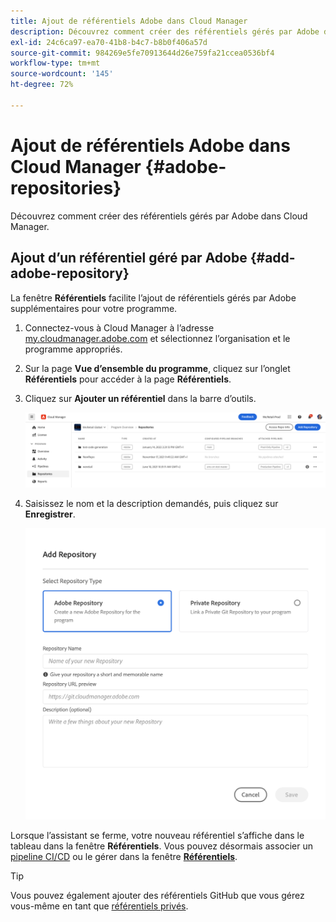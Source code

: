 ```yaml
---
title: Ajout de référentiels Adobe dans Cloud Manager
description: Découvrez comment créer des référentiels gérés par Adobe dans Cloud Manager.
exl-id: 24c6ca97-ea70-41b8-b4c7-b8b0f406a57d
source-git-commit: 984269e5fe70913644d26e759fa21ccea0536bf4
workflow-type: tm+mt
source-wordcount: '145'
ht-degree: 72%

---
```


# Ajout de référentiels Adobe dans Cloud Manager {#adobe-repositories}

Découvrez comment créer des référentiels gérés par Adobe dans Cloud Manager.

## Ajout d’un référentiel géré par Adobe {#add-adobe-repository}

La fenêtre **Référentiels** facilite l’ajout de référentiels gérés par Adobe supplémentaires pour votre programme.

1. Connectez-vous à Cloud Manager à l’adresse [my.cloudmanager.adobe.com](https://my.cloudmanager.adobe.com/) et sélectionnez l’organisation et le programme appropriés.

1. Sur la page **Vue d’ensemble du programme**, cliquez sur l’onglet **Référentiels** pour accéder à la page **Référentiels**.

1. Cliquez sur **Ajouter un référentiel** dans la barre d’outils.

   ![Bouton Ajouter un référentiel](assets/repositories.png)

1. Saisissez le nom et la description demandés, puis cliquez sur **Enregistrer**.

   ![Boîte de dialogue Ajouter un référentiel](assets/add-repository-wizard.png)

Lorsque l’assistant se ferme, votre nouveau référentiel s’affiche dans le tableau dans la fenêtre **Référentiels**. Vous pouvez désormais associer un [pipeline CI/CD](/help/overview/ci-cd-pipelines.md) ou le gérer dans la fenêtre [**Référentiels**](managing-repositories.md).

>[!TIP]
>
>Vous pouvez également ajouter des référentiels GitHub que vous gérez vous-même en tant que [référentiels privés](private-repositories.md).
